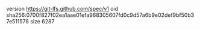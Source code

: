version https://git-lfs.github.com/spec/v1
oid sha256:0700f827f02ea1aae01efa968305607fd0c9d57a6b9e02def9bf50b37e511578
size 6287
